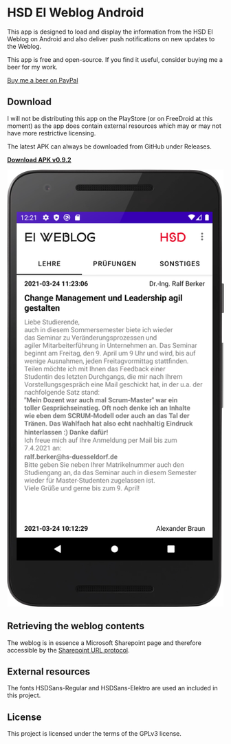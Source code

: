 # HSD EI Weblog Android
This app is designed to load and display the information from the HSD EI Weblog on Android and also deliver push notifications on new updates to the Weblog.

This app is free and open-source. If you find it useful, consider buying me a beer for my work.

[Buy me a beer on PayPal](https://paypal.me/naresh97)

## Download
I will not be distributing this app on the PlayStore (or on FreeDroid at this moment) as the app does contain external resources which may or may not have more restrictive licensing.

The latest APK can always be downloaded from GitHub under Releases.

[**Download APK v0.9.2**](https://github.com/naresh97/ei-weblog-android/releases/download/v0.9.2/ei-weblog-release.apk)

![Screenshot of the app](images/app_screenshot.png "Screenshot of the app")

## Retrieving the weblog contents
The weblog is in essence a Microsoft Sharepoint page and therefore accessible by the [Sharepoint URL protocol](https://docs.microsoft.com/en-us/previous-versions/office/developer/sharepoint-2010/ms478653(v=office.14)).

## External resources
The fonts HSDSans-Regular and HSDSans-Elektro are used an included in this project.

## License
This project is licensed under the terms of the GPLv3 license. 
